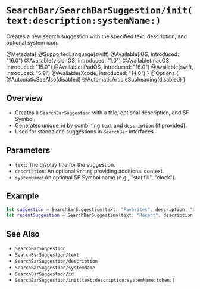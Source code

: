 # ``SearchBar/SearchBarSuggestion/init(text:description:systemName:)``

Creates a new search suggestion with the specified text, description, and optional system icon.

@Metadata{
    @SupportedLanguage(swift)
    @Available(iOS, introduced: "16.0")
    @Available(visionOS, introduced: "1.0")
    @Available(macOS, introduced: "15.0")
    @Available(iPadOS, introduced: "16.0")
    @Available(swift, introduced: "5.9")
    @Available(Xcode, introduced: "14.0")
}
@Options {
    @AutomaticSeeAlso(disabled)
    @AutomaticArticleSubheading(disabled)
}

## Overview

- Creates a `SearchBarSuggestion` with a title, optional description, and SF Symbol.
- Generates unique `id` by combining `text` and `description` (if provided).
- Used for standalone suggestions in `SearchBar` interfaces.

## Parameters

- `text`: The display title for the suggestion.
- `description`: An optional `String` providing additional context.
- `systemName`: An optional SF Symbol name (e.g., "star.fill", "clock").

## Example

```swift
let suggestion = SearchBarSuggestion(text: "Favorites", description: "Starred items", systemName: "star.fill")
let recentSuggestion = SearchBarSuggestion(text: "Recent", description: nil, systemName: "clock")
```

## See Also

- ``SearchBarSuggestion``
- ``SearchBarSuggestion/text``
- ``SearchBarSuggestion/description``
- ``SearchBarSuggestion/systemName``
- ``SearchBarSuggestion/id``
- ``SearchBarSuggestion/init(text:description:systemName:token:)``
